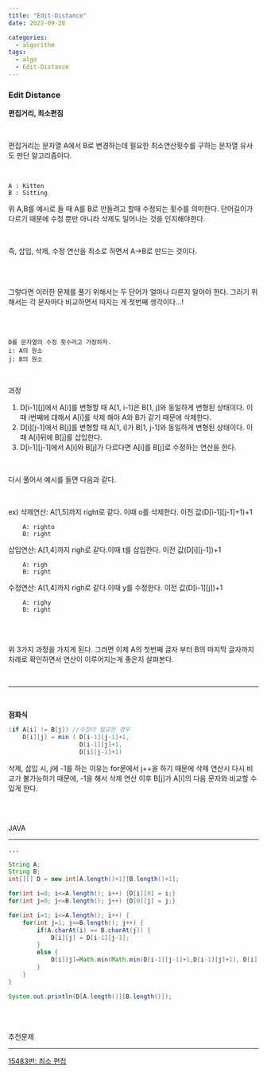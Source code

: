 ```yaml
---
title: "Edit-Distance"
date: 2022-09-28

categories:
  - algorithm
tags:
  - algo
  - Edit-Distance
---
```


### Edit Distance

**편집거리, 최소편짐**

<br>

편집거리는 문자열 A에서 B로 변경하는데 필요한 최소연산횟수를 구하는 문자열 유사도 판단 알고리즘이다.

<br>

```
A : Kitten
B : Sitting
```

위 A,B를 예시로 들 때 A를 B로 만들려고 할때 수정되는 횟수를 의미한다. 단어길이가 다르기 때문에 수정 뿐만 아니라 삭제도 일어나는 것을 인지해야한다.

<br>

즉, 삽입, 삭제, 수정 연산을 최소로 하면서 A->B로 만드는 것이다.

<br>
<br>

그렇다면 이러한 문제를 풀기 위해서는 두 단어가 얼마나 다른지 알아야 한다. 그러기 위해서는 각 문자마다 비교하면서 따지는 게 첫번째 생각이다...!

<br>
<br>

```
D를 문자열의 수정 횟수라고 가정하자.
i: A의 원소
j: B의 원소
```

<br>

과정
1. D[i-1][j]에서 A[i]를 변형할 때 A[1, i-1]은 B[1, j]와 동일하게 변형된 상태이다. 이때 i번째에 대해서 A[i]를 삭제 해야 A와 B가 같기 때문에 삭제한다.
2. D[i][j-1]에서 B[j]를 변형할 때 A[1, i]가 B[1, j-1]와 동일하게 변형된 상태이다. 이때 A[i]뒤에 B[j]를 삽입한다.
3. D[i-1][j-1]에서 A[i]와 B[j]가 다르다면 A[i]를 B[j]로 수정하는 연산을 한다.

<br>

다시 풀어서 예시를 들면 다음과 같다.

<br>

ex)
삭제연산: A[1,5]까지 right로 같다. 이때 o를 삭제한다. 이전 값(D[i-1][j-1]+1)+1

```
    A: righto
    B: right
```
삽입연산: A[1,4]까지 righ로 같다.이때 t를 삽입한다. 이전 값(D[i][j-1])+1
```
    A: righ
    B: right
```
수정연산: A[1,4]까지 righ로 같다.이때 y를 수정한다. 이전 값(D[i-1][j])+1
```
    A: righy
    B: right
```
<br>
<br>

위 3가지 과정을 가지게 된다. 그러면 이제 A의 첫번째 글자 부터 B의 마지막 글자까지 차례로 확인하면서 연산이 이루어지는게 좋은지 살펴본다.

<br>

---

<br>

**점화식**

```java
(if A[i] != B[j]) //수정이 필요한 경우
    D[i][j] = min ( D[i-1][j-1]+1, 
	                D[i-1][j]+1,
		            D[i][j-1]+1)
```

삭제, 삽입 시, j에 -1를 하는 이유는 for문에서 j++을 하기 때문에 삭제 연산시 다시 비교가 불가능하기 때문에, -1을 해서 삭제 연산 이후 B[j]가 A[i]의 다음 문자와 비교할 수 있게 한다.

<br>
<br>

JAVA

---

```java
...

String A;
String B;
int[][] D = new int[A.length()+1][B.length()+1];

for(int i=0; i<=A.length(); i++) {D[i][0] = i;}
for(int j=0; j<=B.length(); j++) {D[0][j] = j;}

for(int i=1; i<=A.length(); i++) {
    for(int j=1; j<=B.length(); j++) {
        if(A.charAt(i) == B.charAt(j)) {
            D[i][j] = D[i-1][j-1];
        }
        else {
            D[i][j]=Math.min(Math.min(D[i-1][j-1]+1,D[i-1][j]+1), D[i][j-1]+1)
        }
    }
}

System.out.println(D[A.length()][B.length()]);

```
<br><br>

추천문제

---

[15483번: 최소 편집](https://www.acmicpc.net/problem/15483)

<br><br>